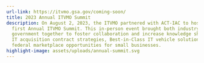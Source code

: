 ```yaml
---
url-link: https://itvmo.gsa.gov/coming-soon/
title: 2023 Annual ITVMO Summit
description: On August 2, 2023, the ITVMO partnered with ACT-IAC to host the
  first Annual ITVMO Summit. This in-person event brought both industry and
  government together to foster collaboration and increase knowledge sharing on
  IT acquisition contract strategies, Best-in-Class IT vehicle solutions, and
  federal marketplace opportunities for small businesses.
highlight-image: assets/uploads/annual-summit.svg
---
```

